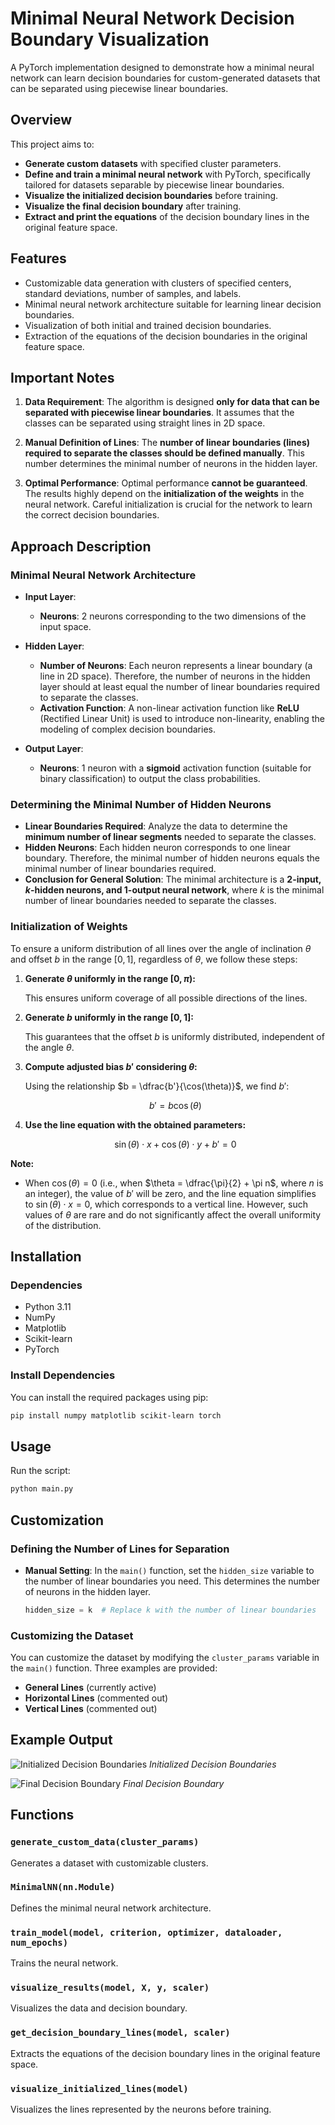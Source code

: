 # Minimal Neural Network Decision Boundary Visualization

A PyTorch implementation designed to demonstrate how a minimal neural network can learn decision boundaries for custom-generated datasets that can be separated using piecewise linear boundaries.

## Overview

This project aims to:

- **Generate custom datasets** with specified cluster parameters.
- **Define and train a minimal neural network** with PyTorch, specifically tailored for datasets separable by piecewise linear boundaries.
- **Visualize the initialized decision boundaries** before training.
- **Visualize the final decision boundary** after training.
- **Extract and print the equations** of the decision boundary lines in the original feature space.

## Features

- Customizable data generation with clusters of specified centers, standard deviations, number of samples, and labels.
- Minimal neural network architecture suitable for learning linear decision boundaries.
- Visualization of both initial and trained decision boundaries.
- Extraction of the equations of the decision boundaries in the original feature space.

## Important Notes

1. **Data Requirement**: The algorithm is designed **only for data that can be separated with piecewise linear boundaries**. It assumes that the classes can be separated using straight lines in 2D space.

2. **Manual Definition of Lines**: The **number of linear boundaries (lines) required to separate the classes should be defined manually**. This number determines the minimal number of neurons in the hidden layer.

3. **Optimal Performance**: Optimal performance **cannot be guaranteed**. The results highly depend on the **initialization of the weights** in the neural network. Careful initialization is crucial for the network to learn the correct decision boundaries.

## Approach Description

### Minimal Neural Network Architecture

- **Input Layer**:
  - **Neurons**: 2 neurons corresponding to the two dimensions of the input space.

- **Hidden Layer**:
  - **Number of Neurons**: Each neuron represents a linear boundary (a line in 2D space). Therefore, the number of neurons in the hidden layer should at least equal the number of linear boundaries required to separate the classes.
  - **Activation Function**: A non-linear activation function like **ReLU** (Rectified Linear Unit) is used to introduce non-linearity, enabling the modeling of complex decision boundaries.

- **Output Layer**:
  - **Neurons**: 1 neuron with a **sigmoid** activation function (suitable for binary classification) to output the class probabilities.

### Determining the Minimal Number of Hidden Neurons

- **Linear Boundaries Required**: Analyze the data to determine the **minimum number of linear segments** needed to separate the classes.
- **Hidden Neurons**: Each hidden neuron corresponds to one linear boundary. Therefore, the minimal number of hidden neurons equals the minimal number of linear boundaries required.
- **Conclusion for General Solution**: The minimal architecture is a **2-input, *k*-hidden neurons, and 1-output neural network**, where *k* is the minimal number of linear boundaries needed to separate the classes.

### Initialization of Weights

To ensure a uniform distribution of all lines over the angle of inclination $\theta$ and offset $b$ in the range $[0, 1]$, regardless of $\theta$, we follow these steps:

1. **Generate $\theta$ uniformly in the range $[0, \pi)$:**

   This ensures uniform coverage of all possible directions of the lines.

2. **Generate $b$ uniformly in the range $[0, 1]$:**

   This guarantees that the offset $b$ is uniformly distributed, independent of the angle $\theta$.

3. **Compute adjusted bias $b'$ considering $\theta$:**

   Using the relationship $b = \dfrac{b'}{\cos(\theta)}$, we find $b'$:

   $$b' = b \cos(\theta)$$

4. **Use the line equation with the obtained parameters:**

   $$
   \sin(\theta) \cdot x + \cos(\theta) \cdot y + b' = 0
   $$

**Note:**

- When $\cos(\theta) = 0$ (i.e., when $\theta = \dfrac{\pi}{2} + \pi n$, where $n$ is an integer), the value of $b'$ will be zero, and the line equation simplifies to $\sin(\theta) \cdot x = 0$, which corresponds to a vertical line. However, such values of $\theta$ are rare and do not significantly affect the overall uniformity of the distribution.

## Installation

### Dependencies

- Python 3.11
- NumPy
- Matplotlib
- Scikit-learn
- PyTorch

### Install Dependencies

You can install the required packages using pip:

```bash
pip install numpy matplotlib scikit-learn torch
```

## Usage

Run the script:

```bash
python main.py
```

## Customization

### Defining the Number of Lines for Separation

- **Manual Setting**: In the `main()` function, set the `hidden_size` variable to the number of linear boundaries you need. This determines the number of neurons in the hidden layer.

  ```python
  hidden_size = k  # Replace k with the number of linear boundaries
  ```

### Customizing the Dataset

You can customize the dataset by modifying the `cluster_params` variable in the `main()` function. Three examples are provided:

- **General Lines** (currently active)
- **Horizontal Lines** (commented out)
- **Vertical Lines** (commented out)

## Example Output

![Initialized Decision Boundaries](imgs/Figure_1.png)
*Initialized Decision Boundaries*

![Final Decision Boundary](imgs/Figure_2.png)
*Final Decision Boundary*

## Functions

### `generate_custom_data(cluster_params)`

Generates a dataset with customizable clusters.

### `MinimalNN(nn.Module)`

Defines the minimal neural network architecture.

### `train_model(model, criterion, optimizer, dataloader, num_epochs)`

Trains the neural network.

### `visualize_results(model, X, y, scaler)`

Visualizes the data and decision boundary.

### `get_decision_boundary_lines(model, scaler)`

Extracts the equations of the decision boundary lines in the original feature space.

### `visualize_initialized_lines(model)`

Visualizes the lines represented by the neurons before training.

